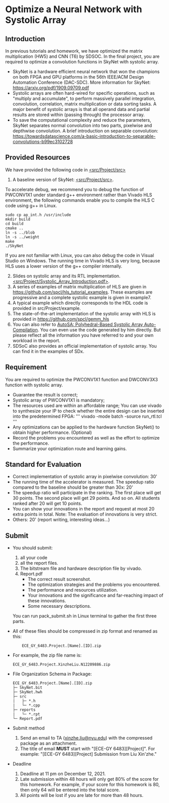 # Optimize a Neural Network with Systolic Array
## Introduction
In previous tutorials and homework, we have optimized the matrix multiplication (HW5) and CNN (T6) by SDSOC. 
In the final project, you are required to optimize a convolution functions in SkyNet with systolic array. 
  - SkyNet is a hardware efficient neural network that won the champions on both FPGA and GPU platforms in the 56th IEEE/ACM Design Automation Conference (DAC-SDC).  More information for SkyNet: https://arxiv.org/pdf/1909.09709.pdf
  - Systolic arrays are often hard-wired for specific operations, such as "multiply and accumulate", to perform massively parallel integration, convolution, correlation, matrix multiplication or data sorting tasks. A major benefit of systolic arrays is that all operand data and partial results are stored within (passing through) the processor array. 
  - To save the computational complexity and reduce the parameters, SkyNet separates normal convolution into two parts, pixelwise and depthwise convolution. A brief introduction on separable convolution: https://towardsdatascience.com/a-basic-introduction-to-separable-convolutions-b99ec3102728


## Provided Resources
We have provided the following code in [<src/Project/src>](<src/Project/src>) 
1. A baseline version of SkyNet: [<src/Project/src>](<src/Project/src>). 

To accelerate debug, we recommend you to debug the function of PWCONV1X1 under standard g++ environment rather than Vivado HLS environment, the following commands enable you to compile the HLS C code using g++ in Linux.
```
sudo cp ap_int.h /usr/include
mkdir build
cd build
cmake ..
ln -s ../blob
ln -s ../weight
make
./SkyNet
```

If you are not familiar with Linux, you can also debug the code in Visual Studio on Windows. The running time in Vivado HLS is very long, because HLS uses a lower version of the g++ compiler internally.

2. Slides on systolic array and its RTL implementation. [<src/Project/Systolic_Array_Introduction.pdf>](<src/Project/Systolic_Array_Introduction.pdf>).
3. A series of examples of matrix multiplication of HLS are given in  https://github.com/spcl/hls_tutorial_examples. These examples are progressive and a complete systolic example is given in example7.
4. A typical example which directly corresponds to the HDL code is provided in src/Project/example. 
5. The state-of-the-art implementation of the systolic array with HLS is provided in https://github.com/spcl/gemm_hls
6. You can also refer to [AutoSA: Polyhedral-Based Systolic Array Auto-Compilation](https://github.com/UCLA-VAST/AutoSA). You can even use the code generated by him directly. But please reflect all the information you have referred to and your own workload in the report. 
7. SDSoC also provides an official implementation of systolic array. You can find it in the examples of SDx.


## Requirement
You are required to optimize the PWCONV1X1 function and DWCONV3X3 function with systolic array.
- Guarantee the result is correct;
- Systolic array of PWCONV1X1 is mandatory;
- The resources used are within an affordable range; You can use vivado to synthesize your IP to check whether the entire design can be inserted into the predetermined FPGA:
'''
vivado -mode batch -source run_rtl.tcl
'''
- Any optimizations can be applied to the hardware function SkyNet() to obtain higher performance. (Optional)
- Record the problems you encountered as well as the effort to optimize the performance.
- Summarize your optimization route and learning gains.

## Standard for Evaluation
- Correct implementation of systolic array in pixelwise convolution: 30'
- The running time of the accelerator is measured. The speedup ratio compared to the baseline should be greater than 30x: 20'
- The speedup ratio will participate in the ranking. The first place will get 30 points. The second place will get 29 points. And so on. All students ranked after 20 will get 10 points.
- You can show your innovations in the report and request at most 20 extra points in total. Note: The evaluation of innovations is very strict.
- Others: 20' (report writing, interesting ideas...)

## Submit
+ You should submit:
  1. all your code
  2. all the report files.
  3. The bitstream file and hardware description file by vivado.
  5. Report.pdf 
      + The correct result screenshot. 
      + The optimization strategies and the problems you encountered. 
      + The performance and resources utilization. 
      + Your innovations and the significance and far-reaching impact of these innovations.
      + Some necessary descriptions.

  You can run pack_submit.sh in Linux terminal to gather the first three parts.

+ All of these files should be compressed in zip format and renamed as this: 

	      ECE_GY_6483.Project.[Name].[ID].zip	

+ For example, the zip file name is: 

      ECE_GY_6483.Project.XinzheLiu.N12209886.zip

+ File Organization Schema in Package:

      ECE_GY_6483.Project.[Name].[ID].zip
      ├─ SkyNet.bit
      ├─ SkyNet.hwh
      ├─ src
      |   ├─ *.h
      |   └─ *.cpp
      ├─ reports
      |   └─ *.rpt
      └─ Report.pdf

+ Submit method
	1. Send an email to TA (xinzhe.liu@nyu.edu) with the compressed package as an attachment.
	2. The title of email **MUST** start with "[ECE-GY 6483][Project]". For example: "[ECE-GY 6483][Project] Submission from Liu Xin'zhe."

+ Deadline
	1. Deadline at 11 pm on December 12, 2021.
	2. Late submission within 48 hours will only get 80% of the score for this homework. For example, if your score for this homework is 80, then only 64 will be entered into the total score.
	3. All points will be lost if you are late for more than 48 hours.
